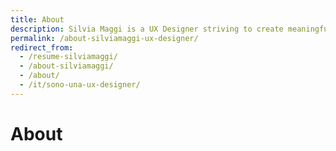 ```yaml
---
title: About
description: Silvia Maggi is a UX Designer striving to create meaningful, user-centric experiences.
permalink: /about-silviamaggi-ux-designer/
redirect_from:
  - /resume-silviamaggi/
  - /about-silviamaggi/
  - /about/
  - /it/sono-una-ux-designer/
---
```

# About